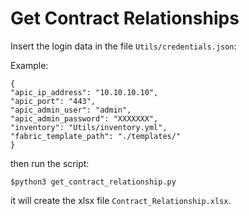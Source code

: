 # Get Contract Relationships

Insert the login data in the file `Utils/credentials.json`:

Example:
```
{
"apic_ip_address": "10.10.10.10",
"apic_port": "443",
"apic_admin_user": "admin",
"apic_admin_password": "XXXXXXX",
"inventory": "Utils/inventory.yml",
"fabric_template_path": "./templates/"
}
```

then run the script:

```
$python3 get_contract_relationship.py
```

it will create the xlsx file `Contract_Relationship.xlsx`.